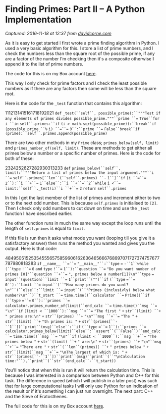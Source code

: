 # Finding Primes: Part II – A Python Implementation

_Captured: 2016-11-18 at 12:37 from [davidcorne.com](https://davidcorne.com/2012/07/16/finding-primes-part-ii-a-python-implementation/)_

As it is easy to get started I first wrote a prime finding algorithm in Python. I used a very basic algorithm for this. I store a list of prime numbers, and I check the numbers less than the square root of the possible prime, if any are a factor of the number I'm checking then it's a composite otherwise I append it to the list of prime numbers.

The code for this is on my Box account [here](https://www.box.com/s/9d9c31e55203a9f79133).

This way I only check for prime factors and I check the least possible numbers as if there are any factors then some will be less than the square root.

Here is the code for the `_test` function that contains this algorithm:

1112131415161718192021
`def` `_test(``self``, possible_prime):``"""Test if any elements of primes divides possible_prime."""``prime ``=` `True``for` `i ``in` `self``.primes:``if` `(i > math.sqrt(possible_prime)):``break``if` `(possible_prime ``%` `i) ``=``=` `0``:``prime ``=` `False``break``if` `(prime):``self``.primes.append(possible_prime)`

There are two other methods in my `Prime` class; `primes_below(self, limit)` and `primes_number_of(self, limit)`. These are methods to get either all primes below a number or a specific number of primes. Here is the code for both of these:

2324252627282930313233
`def` `primes_below(``self``, limit):``"""Return a list of primes below the input argument."""``i ``=` `self``.primes[``len``(``self``.primes) ``-` `1``]``if` `(i ``=``=` `2``):``i ``+``=` `1``else``:``i ``+``=``2``while` `i <``=` `limit:``self``._test(i)``i ``+``=` `2` `return` `self``.primes`

In this I get the last member of the list of primes and increment either to two or to the next odd number. This is because `self.primes` is initialised to `[2]`. Then I check only odd numbers to cut down on time and use the `_test` function I have described earlier.

The other function runs in much the same way except the loop runs until the length of `self.primes` is equal to `limit`.

If this file is run then it asks what mode you want (looping till you give it a satisfactory answer) then runs the method you wanted and gives you the output. Here is that code:

484950515253545556575859606162636465666768697071727374757677787980818283
`if` `__name__ ``=``=` `"__main__"``:``type` `=` `-``1``while` `(``type` `!``=` `0` `and` `type` `!``=` `1``):``question ``=` `"Do you want number of primes [0]"``question ``+``=` `", primes below a number[1]?\n"``type` `=` `input``(question)``limit ``=` `1``print``("")``if` `(``type` `=``=` `0``):``limit ``=` `input``(``"How many primes do you want?\n"``)``else``:``limit ``=` `input``(``"Primes (inclusivly) below what number?\n"``)``t_start ``=` `time.time()``calculator ``=` `Prime()``if` `(``type` `=``=` `0``):``primes ``=` `calculator.primes_number_of(limit)``end_calc ``=` `time.time()``msg ``=` `"\n"``if` `(limit < ``1000``):``msg ``+``=` `"The first "` `+` `str``(limit) ``+` `" primes are:\n"` `+` `str``(primes) ``+` `"\n"``msg ``+``=` `"The "` `+` `str``(limit) ``+` `"th primes is: "` `+` `str``(primes[``-``1``])``print``(msg)``else``:``if` `(``type` `=``=` `1``):``primes ``=` `calculator.primes_below(limit)``else``:``assert``(``False``)``end_calc ``=` `time.time()``msg ``=` `"\n"``if` `(limit < ``1000``):``msg ``+``=` `"The primes below "` `+` `str``(limit) ``+` `" are:\n"` `+` `str``(primes) ``+` `"\n"``msg ``+``=` `"There are "` `+` `str``(``len``(primes)) ``+` `" primes below "` `+` `str``(limit)``msg ``+``=` `"\nThe largest of which is: "` `+` `str``(primes[``-``1``])``print``(msg)``print``(``"\nCalculation time:"``),``print``(``str``(end_calc``-``t_start))`

You'll notice that when this is run it will return the calculation time. This is because I was interested in a comparison between Python and C++ for this task. The difference in speed (which I will publish in a later post) was such that for large computational tasks I will only use Python for an indication of the result or if it's something I can just run overnight. The next part: C++ and the Sieve of Eratosthenes.

The full code for this is on my Box account [here](https://www.box.com/s/9d9c31e55203a9f79133).
